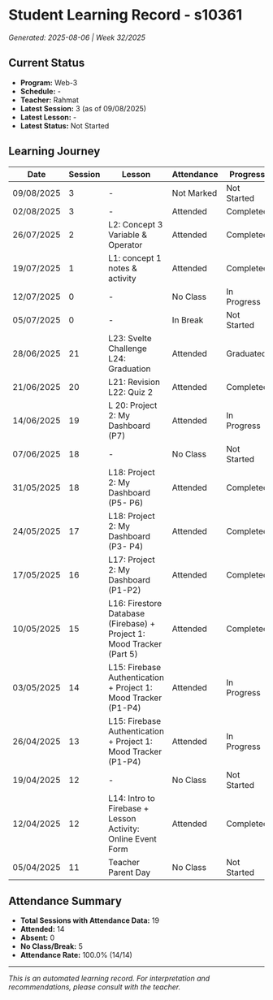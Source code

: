 # Student Learning Record - s10361
*Generated: 2025-08-06 | Week 32/2025*

## Current Status
- **Program:** Web-3
- **Schedule:**  -
- **Teacher:** Rahmat
- **Latest Session:** 3 (as of 09/08/2025)
- **Latest Lesson:** -
- **Latest Status:** Not Started

## Learning Journey
| Date | Session | Lesson | Attendance | Progress |
|------|---------|--------|------------|----------|
| 09/08/2025 | 3 | - | Not Marked | Not Started |
| 02/08/2025 | 3 | - | Attended | Completed |
| 26/07/2025 | 2 | L2: Concept 3 Variable & Operator | Attended | Completed |
| 19/07/2025 | 1 | L1: concept 1 notes & activity | Attended | Completed |
| 12/07/2025 | 0 | - | No Class | In Progress |
| 05/07/2025 | 0 | - | In Break | Not Started |
| 28/06/2025 | 21 | L23: Svelte Challenge L24: Graduation | Attended | Graduated |
| 21/06/2025 | 20 | L21: Revision L22: Quiz 2 | Attended | Completed |
| 14/06/2025 | 19 | L 20: Project 2: My Dashboard (P7) | Attended | In Progress |
| 07/06/2025 | 18 | - | No Class | Not Started |
| 31/05/2025 | 18 | L18: Project 2: My Dashboard (P5- P6) | Attended | Completed |
| 24/05/2025 | 17 | L18: Project 2: My Dashboard (P3- P4) | Attended | Completed |
| 17/05/2025 | 16 | L17: Project 2: My Dashboard (P1-P2) | Attended | Completed |
| 10/05/2025 | 15 | L16: Firestore Database (Firebase) + Project 1: Mood Tracker (Part 5) | Attended | Completed |
| 03/05/2025 | 14 | L15: Firebase Authentication + Project 1: Mood Tracker (P1-P4) | Attended | In Progress |
| 26/04/2025 | 13 | L15: Firebase Authentication + Project 1: Mood Tracker (P1-P4) | Attended | In Progress |
| 19/04/2025 | 12 | - | No Class | Not Started |
| 12/04/2025 | 12 | L14: Intro to Firebase + Lesson Activity: Online Event Form | Attended | Completed |
| 05/04/2025 | 11 | Teacher Parent Day | No Class | Not Started |

## Attendance Summary
- **Total Sessions with Attendance Data:** 19
- **Attended:** 14
- **Absent:** 0
- **No Class/Break:** 5
- **Attendance Rate:** 100.0% (14/14)

---
*This is an automated learning record. For interpretation and recommendations, please consult with the teacher.*